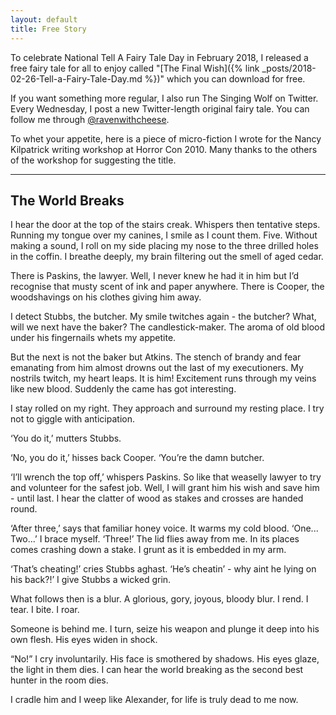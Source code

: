 ```yaml
---
layout: default
title: Free Story
---
```


To celebrate National Tell A Fairy Tale Day in February 2018, I released a free fairy tale for all to enjoy called "[The Final Wish]({% link _posts/2018-02-26-Tell-a-Fairy-Tale-Day.md %})" which you can download for free.

If you want something more regular, I also run The Singing Wolf on Twitter. Every Wednesday, I post a new Twitter-length original fairy tale. You can follow me through [@ravenwithcheese](https://twitter.com/RavenWithCheese).

To whet your appetite, here is a piece of micro-fiction I wrote for the Nancy Kilpatrick writing workshop at Horror Con 2010. Many thanks to the others of the workshop for suggesting the title.

---

## The World Breaks

I hear the door at the top of the stairs creak. Whispers then tentative steps. Running my tongue over my canines, I smile as I count them. Five. Without making a sound, I roll on my side placing my nose to the three drilled holes in the coffin. I breathe deeply, my brain filtering out the smell of aged cedar.

There is Paskins, the lawyer. Well, I never knew he had it in him but I’d recognise that musty scent of ink and paper anywhere. There is Cooper, the woodshavings on his clothes giving him away.

I detect Stubbs, the butcher. My smile twitches again - the butcher? What, will we next have the baker? The candlestick-maker. The aroma of old blood under his fingernails whets my appetite.

But the next is not the baker but Atkins. The stench of brandy and fear emanating from him almost drowns out the last of my executioners. My nostrils twitch, my heart leaps. It is him! Excitement runs through my veins like new blood. Suddenly the came has got interesting.

I stay rolled on my right. They approach and surround my resting place. I try not to giggle with anticipation.

‘You do it,’ mutters Stubbs.

‘No, you do it,’ hisses back Cooper. ‘You’re the damn butcher.

‘I’ll wrench the top off,’ whispers Paskins. So like that weaselly lawyer to try and volunteer for the safest job. Well, I will grant him his wish and save him - until last. I hear the clatter of wood as stakes and crosses are handed round.

‘After three,’ says that familiar honey voice. It warms my cold blood. ‘One... Two...’ I brace myself. ‘Three!’ The lid flies away from me. In its places comes crashing down a stake. I grunt as it is embedded in my arm.

‘That’s cheating!’ cries Stubbs aghast. ‘He’s cheatin’ - why aint he lying on his back?!’ I give Stubbs a wicked grin.

What follows then is a blur. A glorious, gory, joyous, bloody blur. I rend. I tear. I bite. I roar.

Someone is behind me. I turn, seize his weapon and plunge it deep into his own flesh. His eyes widen in shock.

“No!” I cry involuntarily. His face is smothered by shadows. His eyes glaze, the light in them dies. I can hear the world breaking as the second best hunter in the room dies.

I cradle him and I weep like Alexander, for life is truly dead to me now.
